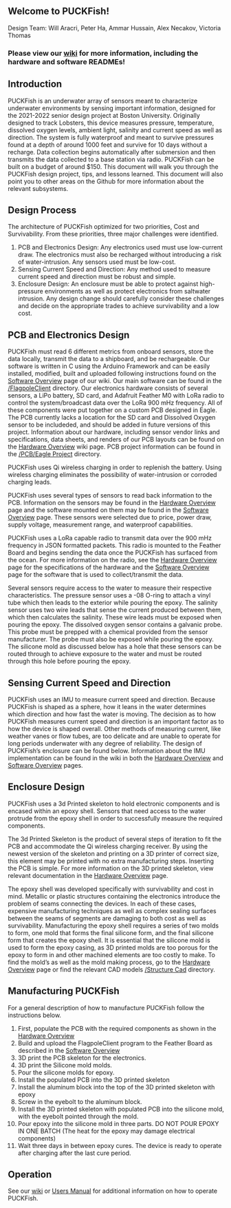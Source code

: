 ## Welcome to PUCKFish!
Design Team: Will Aracri, Peter Ha, Ammar Hussain, Alex Necakov, Victoria Thomas
### Please view our [wiki](https://github.com/AlexNecakov/PUCKFish/wiki) for more information, including the hardware and software READMEs!

## Introduction
PUCKFish is an underwater array of sensors meant to characterize underwater environments by sensing important information, designed for the 2021-2022 senior design project at Boston University. Originally designed to track Lobsters, this device measures pressure, temperature, dissolved oxygen levels, ambient light, salinity and current speed as well as direction. The system is fully waterproof and meant to survive pressures found at a depth of around 1000 feet and survive for 10 days without a recharge. Data collection begins automatically after submersion and then transmits the data collected to a base station via radio. PUCKFish can be built on a budget of around $150. This document will walk you through the PUCKFish design project, tips, and lessons learned. This document will also point you to other areas on the Github for more information about the relevant subsystems.

## Design Process
The architecture of PUCKFish optimized for two priorities, Cost and Survivability. From these priorities, three major challenges were identified.

1. PCB and Electronics Design: Any electronics used must use low-current draw. The electronics must also be recharged without introducing a risk of water-intrusion. Any sensors used must be low-cost.
2. Sensing Current Speed and Direction: Any method used to measure current speed and direction must be robust and simple.
3. Enclosure Design: An enclosure must be able to protect against high-pressure environments as well as protect electronics from saltwater intrusion.
Any design change should carefully consider these challenges and decide on the appropriate trades to achieve survivability and a low cost.

## PCB and Electronics Design
PUCKFish must read 6 different metrics from onboard sensors, store the data locally, transmit the data to a shipboard, and be rechargeable. Our software is written in C using the Arduino Framework and can be easily installed, modified, built and uploaded following instructions found on the [Software Overview](https://github.com/AlexNecakov/PUCKFish/wiki/Software-Overview) page of our wiki. Our main software can be found in the [/FlagpoleClient](https://github.com/AlexNecakov/PUCKFish/tree/master/FlagpoleClient) directory. Our electronics hardware consists of several sensors, a LiPo battery, SD card, and Adafruit Feather M0 with LoRa radio to control the system/broadcast data over the LoRa 900 mHz frequency. All of these components were put together on a custom PCB designed in Eagle. The PCB currently lacks a location for the SD card and Dissolved Oxygen sensor to be includeded, and should be added in future versions of this project. Information about our hardware, including sensor vendor links and specifications, data sheets, and renders of our PCB layouts can be found on the [Hardware Overview](https://github.com/AlexNecakov/PUCKFish/wiki/Hardware-Overview) wiki page. PCB project information can be found in the [/PCB/Eagle Project](https://github.com/AlexNecakov/PUCKFish/tree/master/PCB/Eagle%20Project) directory.

PUCKFish uses Qi wireless charging in order to replenish the battery. Using wireless charging eliminates the possibility of water-intrusion or corroded charging leads. 

PUCKFish uses several types of sensors to read back information to the PCB. Information on the sensors may be found in the [Hardware Overview](https://github.com/AlexNecakov/PUCKFish/wiki/Hardware-Overview) page and the software mounted on them may be found in the [Software Overview](https://github.com/AlexNecakov/PUCKFish/wiki/Software-Overview) page. These sensors were selected due to price, power draw, supply voltage, measurement range, and waterproof capabilities.

PUCKFish uses a LoRa capable radio to transmit data over the 900 mHz frequency in JSON formatted packets. This radio is mounted to the Feather Board and begins sending the data once the PUCKFish has surfaced from the ocean. For more information on the radio, see the [Hardware Overview](https://github.com/AlexNecakov/PUCKFish/wiki/Hardware-Overview) page for the specifications of the hardware and the [Software Overview](https://github.com/AlexNecakov/PUCKFish/wiki/Software-Overview) page for the software that is used to collect/transmit the data.

Several sensors require access to the water to measure their respective characteristics. The pressure sensor uses a -08 O-ring to attach a vinyl tube which then leads to the exterior while pouring the epoxy. The salinity sensor uses two wire leads that sense the current produced between them, which then calculates the salinity. These wire leads must be exposed when pouring the epoxy. The dissolved oxygen sensor contains a galvanic probe. This probe must be prepped with a chemical provided from the sensor manufacturer. The probe must also be exposed while pouring the epoxy. The silicone mold as discussed below has a hole that these sensors can be routed through to achieve exposure to the water and must be routed through this hole before pouring the epoxy. 

## Sensing Current Speed and Direction
PUCKFish uses an IMU to measure current speed and direction. Because PUCKFish is shaped as a sphere, how it leans in the water determines which direction and how fast the water is moving. The decision as to how PUCKFish measures current speed and direction is an important factor as to how the device is shaped overall. Other methods of measuring current, like weather vanes or flow tubes, are too delicate and are unable to operate for long periods underwater with any degree of reliability. The design of PUCKFish’s enclosure can be found below. Information about the IMU implementation can be found in the wiki in both the [Hardware Overview](https://github.com/AlexNecakov/PUCKFish/wiki/Hardware-Overview) and [Software Overview](https://github.com/AlexNecakov/PUCKFish/wiki/Software-Overview) pages.

## Enclosure Design
PUCKFish uses a 3d Printed skeleton to hold electronic components and is encased within an epoxy shell. Sensors that need access to the water protrude from the epoxy shell in order to successfully measure the required components.

The 3d Printed Skeleton is the product of several steps of iteration to fit the PCB and accommodate the Qi wireless charging receiver. By using the newest version of the skeleton and printing on a 3D printer of correct size, this element may be printed with no extra manufacturing steps. Inserting the PCB is simple. For more information on the 3D printed skeleton, view relevant documentation in the [Hardware Overview](https://github.com/AlexNecakov/PUCKFish/wiki/Hardware-Overview) page.

The epoxy shell was developed specifically with survivability and cost in mind. Metallic or plastic structures containing the electronics introduce the problem of seams connecting the devices. In each of these cases, expensive manufacturing techniques as well as complex sealing surfaces between the seams of segments are damaging to both cost as well as survivability. Manufacturing the epoxy shell requires a series of two molds to form, one mold that forms the final silicone form, and the final silicone form that creates the epoxy shell. It is essential that the silicone mold is used to form the epoxy casing, as 3D printed molds are too porous for the epoxy to form in and other machined elements are too costly to make. To find the mold’s as well as the mold making process, go to the [Hardware Overview](https://github.com/AlexNecakov/PUCKFish/wiki/Hardware-Overview) page or find the relevant CAD models [/Structure Cad](https://github.com/AlexNecakov/PUCKFish/tree/master/Structure%20CAD) directory.

## Manufacturing PUCKFish
For a general description of how to manufacture PUCKFish follow the instructions below.
1. First, populate the PCB with the required components as shown in the [Hardware Overview](https://github.com/AlexNecakov/PUCKFish/wiki/Hardware-Overview)
2. Build and upload the FlagpoleClient program to the Feather Board as described in the [Software Overview](https://github.com/AlexNecakov/PUCKFish/wiki/Software-Overview)
3. 3D print the PCB skeleton for the electronics.
4. 3D print the Silicone mold molds.
5. Pour the silicone molds for epoxy. 
6. Install the populated PCB into the 3D printed skeleton
7. Install the aluminum block into the top of the 3D printed skeleton with epoxy
8. Screw in the eyebolt to the aluminum block.
9. Install the 3D printed skeleton with populated PCB into the silicone mold, with the eyebolt pointed through the mold.
10. Pour epoxy into the silicone mold in three parts. DO NOT POUR EPOXY IN ONE BATCH (The heat for the epoxy may damage electrical components)
11. Wait three days in between epoxy cures. The device is ready to operate after charging after the last cure period.

## Operation
See our [wiki](https://github.com/AlexNecakov/PUCKFish/wiki) or [Users Manual](https://github.com/AlexNecakov/PUCKFish/blob/master/Reports/Users%20Manual.docx) for additional information on how to operate PUCKFish.
